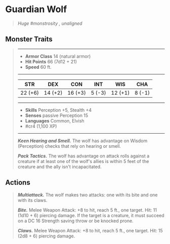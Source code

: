 # Guardian Wolf
>*Huge #monstrosity , unaligned*
## Monster Traits
>___
>- **Armor Class** 14 (natural armor)
>- **Hit Points** 66 (7d12 + 21)
>- **Speed** 60 ft.
>___
>|STR|DEX|CON|INT|WIS|CHA|
>|:---:|:---:|:---:|:---:|:---:|:---:|
>|22 (+6)|14 (+2)|16 (+3)|5 (-3)|12 (+1)|8 (-1)|
>___
>- **Skills** Perception +5, Stealth +4
>- **Senses** passive Perception 15
>- **Languages** Common, Elvish
>- #cr4 (1,100 XP)
>___
>***Keen Hearing and Smell.*** The wolf has advantage on Wisdom (Perception) checks that rely on hearing or smell.  
>
>***Pack Tactics.*** The wolf has advantage on attack rolls against a creature if at least one of the wolf's allies is within 5 feet of the creature and the ally isn't incapacitated.  
>
## Actions
>***Multiattack.*** The wolf makes two attacks: one with its bite and one with its claws.  
>
>***Bite.*** Melee Weapon Attack: +8 to hit, reach 5 ft., one target. Hit: 11 (1d10 + 6) piercing damage. If the target is a creature, it must succeed on a DC 16 Strength saving throw or be knocked prone.  
>
>***Claws.*** Melee Weapon Attack: +8 to hit, reach 5 ft., one target. Hit: 15 (2d8 + 6) piercing damage.